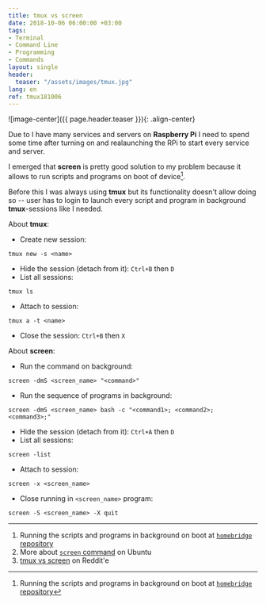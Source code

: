 ```yaml
---
title: tmux vs screen
date: 2018-10-06 06:00:00 +03:00
tags:
- Terminal
- Command Line
- Programming
- Commands
layout: single
header:
  teaser: "/assets/images/tmux.jpg"
lang: en
ref: tmux181006
---
```


![image-center]({{ page.header.teaser }}){: .align-center}

Due to I have many services and servers on **Raspberry Pi** I need to spend some time after turning on and realaunching the RPi to start every service and server.

I emerged that **screen** is pretty good solution to my problem because it allows to run scripts and programs on boot of device[^1].

[^1]: Running the scripts and programs in background on boot at [`homebridge` repository](https://github.com/nfarina/homebridge/wiki/Running-HomeBridge-on-a-Raspberry-Pi#running-homebridge-on-boot-etcrclocal-using-screen)

Before this I was always using **tmux** but its functionality doesn't allow doing so -- user has to login to launch every script and program in background **tmux**-sessions like I needed.

About **tmux**:
- Create new session:
```
tmux new -s <name>
```
- Hide the session (detach from it): `Ctrl+B` then `D`
- List all sessions:
```
tmux ls
```
- Attach to session:
```
tmux a -t <name>
```
- Close the session: `Ctrl+B` then `X`


About **screen**:
- Run the command on background:
```
screen -dmS <screen_name> "<command>"
```
- Run the sequence of programs in background:
```
screen -dmS <screen_name> bash -c "<command1>; <command2>; <command3>;"
```
- Hide the session (detach from it): `Ctrl+A` then `D`
- List all sessions:
```
screen -list
```
- Attach to session:
```
screen -x <screen_name>
```
- Close running in `<screen_name>` program:
```
screen -S <screen_name> -X quit
```

---

1. Running the scripts and programs in background on boot at [`homebridge` repository](https://github.com/nfarina/homebridge/wiki/Running-HomeBridge-on-a-Raspberry-Pi#running-homebridge-on-boot-etcrclocal-using-screen)
2. More about [`screen` command](https://help.ubuntu.ru/wiki/screen) on Ubuntu
3. [tmux vs screen](https://www.reddit.com/r/linux/comments/6ffrmy/differences_between_tmux_vs_screen/) on Reddit'e
